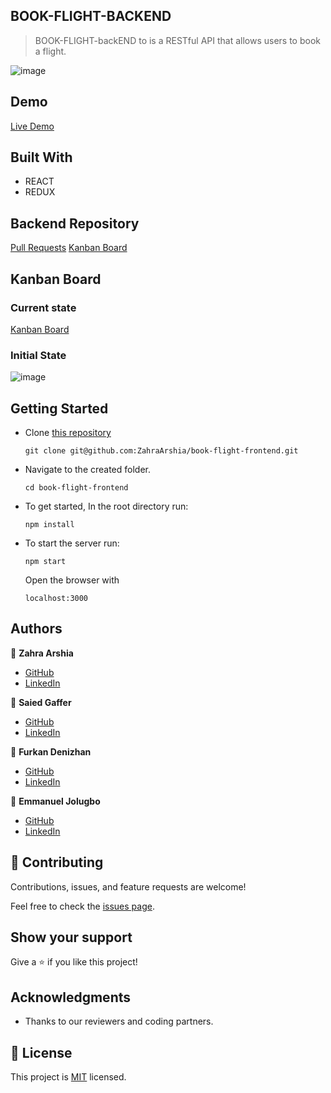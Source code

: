 ## BOOK-FLIGHT-BACKEND
> BOOK-FLIGHT-backEND to is a RESTful API that allows users to book a flight.

![image](https://user-images.githubusercontent.com/78906545/181632616-d89e686f-7cb5-4089-a4df-cc85c344ca7a.png)

## Demo
[Live Demo](https://flightfull.netlify.app/)
## Built With

- REACT
- REDUX

## Backend Repository

 [Pull Requests](https://github.com/ZahraArshia/book-flight-backend/pulls)
 [Kanban Board](https://github.com/ZahraArshia/book-flight-backend/projects/1)

## Kanban Board
### Current state
[Kanban Board](https://github.com/ZahraArshia/book-flight-frontend/projects/1)


### Initial State
![image](https://user-images.githubusercontent.com/78906545/181632939-840911e5-0e7a-42a6-a71e-220c0a534289.png)



## Getting Started

- Clone [this repository](https://github.com/ZahraArshia/book-flight-frontend.git)
  ```
  git clone git@github.com:ZahraArshia/book-flight-frontend.git
  ```

- Navigate to the created folder.

  ```
  cd book-flight-frontend
  ```

- To get started, In the root directory run:

  ```
  npm install
  ```

- To start the server run: 
  ```
  npm start
  ```
  Open the browser with 
  ```
  localhost:3000
  ``` 


## Authors

:woman: **Zahra Arshia**

- [GitHub](https://github.com/ZahraArshia)
- [LinkedIn](https://www.linkedin.com/in/zahra-arshia-89247210a/)

:man: **Saied Gaffer**
- [GitHub](https://github.com/saied2035)
- [LinkedIn](https://www.linkedin.com/in/saiedgaffer/)

:man: **Furkan Denizhan**
- [GitHub](https://github.com/nevisende)
- [LinkedIn](https://www.linkedin.com/in/furkan-denizhan/)

:man: **Emmanuel Jolugbo**
- [GitHub](https://github.com/Thermiee)
- [LinkedIn](https://www.linkedin.com/in/emmanuel-jolugbo/)

## 🤝 Contributing

Contributions, issues, and feature requests are welcome!

Feel free to check the [issues page](https://github.com/ZahraArshia/book-flight-backend/issues).

## Show your support

Give a ⭐️ if you like this project!

## Acknowledgments

- Thanks to our reviewers and coding partners.

## 📝 License

This project is [MIT](./MIT.md) licensed.
